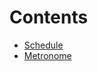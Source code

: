 

# Contents
- [Schedule](Metronome.sol/struct.Schedule.md)
- [Metronome](Metronome.sol/contract.Metronome.md)
